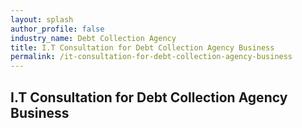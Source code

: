 ```yaml
---
layout: splash 
author_profile: false 
industry_name: Debt Collection Agency
title: I.T Consultation for Debt Collection Agency Business
permalink: /it-consultation-for-debt-collection-agency-business
---
```


## I.T Consultation for Debt Collection Agency Business
